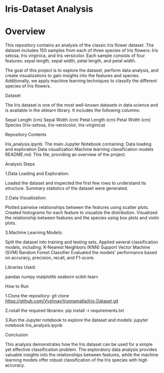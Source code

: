 # Iris-Dataset Analysis
# Overview

This repository contains an analysis of the classic Iris flower dataset. The dataset includes 150 samples from each of three species of Iris flowers: Iris setosa, Iris virginica, and Iris versicolor. Each sample consists of four features: sepal length, sepal width, petal length, and petal width.

The goal of this project is to explore the dataset, perform data analysis, and create visualizations to gain insights into the features and species. Additionally, we apply machine learning techniques to classify the different species of Iris flowers.


Dataset

The Iris dataset is one of the most well-known datasets in data science and is available in the sklearn library. It includes the following columns:

Sepal Length (cm)
Sepal Width (cm)
Petal Length (cm)
Petal Width (cm)
Species (Iris-setosa, Iris-versicolor, Iris-virginica)


Repository Contents

Iris_analysis.ipynb: The main Jupyter Notebook containing:
Data loading and exploration
Data visualization
Machine learning classification models
README.md: This file, providing an overview of the project.


Analysis Steps

1.Data Loading and Exploration:

Loaded the dataset and inspected the first few rows to understand its structure.
Summary statistics of the dataset were generated.

2.Data Visualization:

Plotted pairwise relationships between the features using scatter plots.
Created histograms for each feature to visualize the distribution.
Visualized the relationship between features and the species using box plots and violin plots.

3.Machine Learning Models:

Split the dataset into training and testing sets.
Applied several classification models, including:
K-Nearest Neighbors (KNN)
Support Vector Machine (SVM)
Random Forest Classifier
Evaluated the models' performance based on accuracy, precision, recall, and F1-score.


Libraries Used:

pandas
numpy
matplotlib
seaborn
scikit-learn


How to Run

1.Clone the repository:
  git clone https://github.com/VyshnaviVunnamatla/Iris-Dataset.git

2.nstall the required libraries:
  pip install -r requirements.txt

3.Run the Jupyter notebook to explore the dataset and models:
  jupyter notebook Iris_analysis.ipynb


Conclusion

This analysis demonstrates how the Iris dataset can be used for a simple yet effective classification problem. The exploratory data analysis provides valuable insights into the relationships between features, while the machine learning models offer robust classification of the Iris species with high accuracy.
